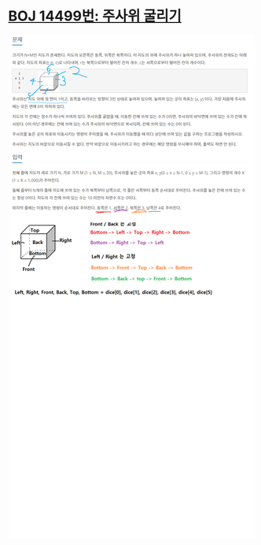 # [BOJ 14499번: 주사위 굴리기](https://www.acmicpc.net/problem/14499)

![제목 없음](md-images/170874703-36abb0a1-f3a8-4785-a1ca-38ee7a9b3350.png)
